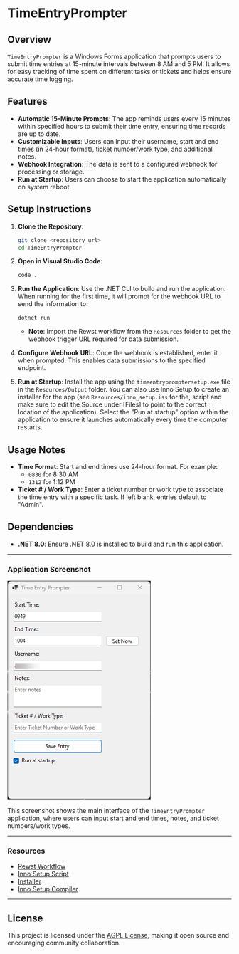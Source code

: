 
# TimeEntryPrompter

## Overview
`TimeEntryPrompter` is a Windows Forms application that prompts users to submit time entries at 15-minute intervals between 8 AM and 5 PM. It allows for easy tracking of time spent on different tasks or tickets and helps ensure accurate time logging.

## Features
- **Automatic 15-Minute Prompts**: The app reminds users every 15 minutes within specified hours to submit their time entry, ensuring time records are up to date.
- **Customizable Inputs**: Users can input their username, start and end times (in 24-hour format), ticket number/work type, and additional notes.
- **Webhook Integration**: The data is sent to a configured webhook for processing or storage.
- **Run at Startup**: Users can choose to start the application automatically on system reboot.

## Setup Instructions
1. **Clone the Repository**:
   ```bash
   git clone <repository_url>
   cd TimeEntryPrompter
   ```

2. **Open in Visual Studio Code**:
   ```bash
   code .
   ```

3. **Run the Application**:
   Use the .NET CLI to build and run the application. When running for the first time, it will prompt for the webhook URL to send the information to.
   ```bash
   dotnet run
   ```
   - **Note**: Import the Rewst workflow from the `Resources` folder to get the webhook trigger URL required for data submission.

4. **Configure Webhook URL**:
   Once the webhook is established, enter it when prompted. This enables data submissions to the specified endpoint.

5. **Run at Startup**:
   Install the app using the `timeentrypromptersetup.exe` file in the `Resources/Output` folder. You can also use Inno Setup to create an installer for the app (see `Resources/inno_setup.iss` for the, script and make sure to edit the Source under [Files] to point to the correct location of the application). Select the "Run at startup" option within the application to ensure it launches automatically every time the computer restarts.

## Usage Notes

- **Time Format**: Start and end times use 24-hour format. For example:
  - `0830` for 8:30 AM
  - `1312` for 1:12 PM
- **Ticket # / Work Type**: Enter a ticket number or work type to associate the time entry with a specific task. If left blank, entries default to "Admin".

## Dependencies
- **.NET 8.0**: Ensure .NET 8.0 is installed to build and run this application.

---

### Application Screenshot
![TimeEntryPrompter UI](screenshot.png)

This screenshot shows the main interface of the `TimeEntryPrompter` application, where users can input start and end times, notes, and ticket numbers/work types.

---

### Resources
- [Rewst Workflow](Resources/workflow-018da325-a5ca-7755-9e8d-02f7d84b997c_20241113_140550.bundle.json)
- [Inno Setup Script](Resources/inno_setup.iss)
- [Installer](Resources/Output/timeentrypromptersetup.exe)
- [Inno Setup Compiler](https://www.jrsoftware.org/isdl.php)

---

## License
This project is licensed under the [AGPL License](LICENSE), making it open source and encouraging community collaboration.
